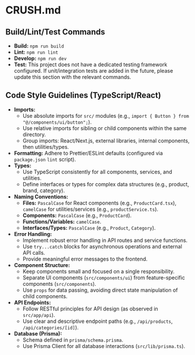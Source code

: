 # CRUSH.md

## Build/Lint/Test Commands

- **Build:** `npm run build`
- **Lint:** `npm run lint`
- **Develop:** `npm run dev`
- **Test:** This project does not have a dedicated testing framework configured. If unit/integration tests are added in the future, please update this section with the relevant commands.

## Code Style Guidelines (TypeScript/React)

- **Imports:**
  - Use absolute imports for `src/` modules (e.g., `import { Button } from "@/components/ui/button";`).
  - Use relative imports for sibling or child components within the same directory.
  - Group imports: React/Next.js, external libraries, internal components, then utilities/types.
- **Formatting:** Adhere to Prettier/ESLint defaults (configured via `package.json` `lint` script).
- **Types:**
  - Use TypeScript consistently for all components, services, and utilities.
  - Define interfaces or types for complex data structures (e.g., product, brand, category).
- **Naming Conventions:**
  - **Files:** `PascalCase` for React components (e.g., `ProductCard.tsx`), `camelCase` for utilities/services (e.g., `productService.ts`).
  - **Components:** `PascalCase` (e.g., `ProductCard`).
  - **Functions/Variables:** `camelCase`.
  - **Interfaces/Types:** `PascalCase` (e.g., `Product`, `Category`).
- **Error Handling:**
  - Implement robust error handling in API routes and service functions.
  - Use `try...catch` blocks for asynchronous operations and external API calls.
  - Provide meaningful error messages to the frontend.
- **Component Structure:**
  - Keep components small and focused on a single responsibility.
  - Separate UI components (`src/components/ui`) from feature-specific components (`src/components`).
  - Use `props` for data passing, avoiding direct state manipulation of child components.
- **API Endpoints:**
  - Follow RESTful principles for API design (as observed in `src/app/api`).
  - Use clear and descriptive endpoint paths (e.g., `/api/products`, `/api/categories/[id]`).
- **Database (Prisma):**
  - Schema defined in `prisma/schema.prisma`.
  - Use Prisma Client for all database interactions (`src/lib/prisma.ts`).
